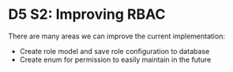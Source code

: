 # D5 S2: Improving RBAC

There are many areas we can improve the current implementation:
- Create role model and save role configuration to database
- Create enum for permission to easily maintain in the future
